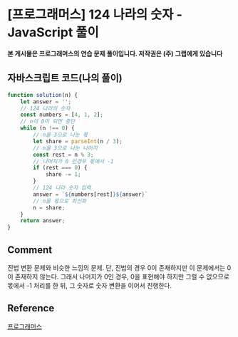 # [프로그래머스] 124 나라의 숫자 - JavaScript 풀이

**본 게시물은 프로그래머스의 연습 문제 풀이입니다. 저작권은 (주) 그랩에게 있습니다**



## 자바스크립트 코드(나의 풀이)

```JavaScript
function solution(n) {
    let answer = '';
    // 124 나라의 숫자
    const numbers = [4, 1, 2];
    // n이 0이 되면 중단
    while (n !== 0) {
        // n을 3으로 나눈 몫
        let share = parseInt(n / 3);
        // n을 3으로 나눈 나머지
        const rest = n % 3;
        // 나머지가 0 인경우 몫에서 -1
        if (rest === 0) {
            share -= 1;
        }
        // 124 나라 숫자 입력
        answer = `${numbers[rest]}${answer}`
        // n을 몫으로 최신화
        n = share;
    }
    return answer;
}
```



## Comment

진법 변환 문제와 비슷한 느낌의 문제.
단, 진법의 경우 0이 존재하지만 이 문제에서는 0이 존재하지 않는다.
그래서 나머지가 0인 경우, 0을 표현해야 하지만 그럴 수 없으므로 몫에서 -1 처리를 한 뒤, 그 숫자로 숫자 변환을 이어서 진행한다.

## Reference

[프로그래머스](https://programmers.co.kr)

